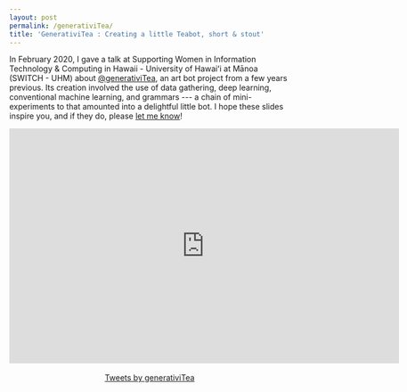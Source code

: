 ```yaml
---
layout: post
permalink: /generativiTea/
title: 'GenerativiTea : Creating a little Teabot, short & stout'
---
```


In February 2020, I gave a talk at Supporting Women in Information Technology & Computing in Hawaii - University of Hawaiʻi at Mānoa (SWITCH - UHM) about [@generativiTea](https://twitter.com/generativiTea), an art bot project from a few years previous. Its creation involved the use of data gathering, deep learning, conventional machine learning, and grammars --- a chain of mini-experiments to that amounted into a delightful little bot. I hope these slides inspire you, and if they do, please [let me know](https://twitter.com/konahart)!

<iframe src="https://docs.google.com/presentation/d/e/2PACX-1vQeXCS7dNGzJh0KOqRHi-6xfc7Fc_CLwtsOm6Y_hg4nQ-JitXSn1Niv0-fjr1X4u0XCfGuExl27erjJ/embed?start=false&loop=false&delayms=3000" frameborder="0" width="700" height="422" allowfullscreen="true" mozallowfullscreen="true" webkitallowfullscreen="true"></iframe>
<br />
<br />
<center><a class="twitter-timeline" data-width="430" data-height="450" align="center" href="https://twitter.com/generativiTea?ref_src=twsrc%5Etfw">Tweets by generativiTea</a> <script async src="https://platform.twitter.com/widgets.js" charset="utf-8"></script></center>
